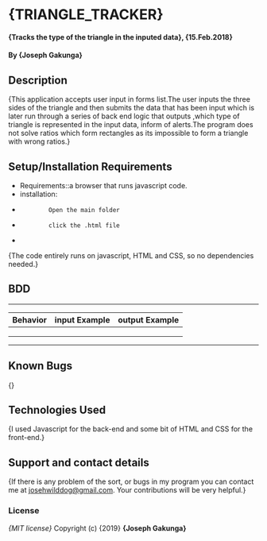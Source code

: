 # {TRIANGLE_TRACKER}
#### {Tracks the type of the triangle in the inputed data}, {15.Feb.2018}
#### By **{Joseph Gakunga}**
## Description
{This application accepts user input in forms list.The user inputs the three sides of the triangle and then submits the data that has been input which is later run through a series of back end logic that outputs ,which type of triangle is represented in the input data, inform of alerts.The program does not solve ratios which form rectangles as its impossible to form a triangle with wrong ratios.}
## Setup/Installation Requirements
* Requirements::a browser that runs javascript code.
* installation:
*             Open the main folder
*             click the .html file
*
{The code entirely runs on javascript, HTML and CSS, so no dependencies needed.}
## BDD
 __________________________________________
|Behavior     |input Example  |output Example |
|--------   |-------        |-------        |
|         |               |               |
|         |               |               |
|         |               |               |    
*******************************************
## Known Bugs
{}
## Technologies Used
{I used Javascript for the back-end and some bit of HTML and CSS for the front-end.}
## Support and contact details
{If there is any problem of the sort, or bugs in my program you can contact me at josehwilddog@gmail.com. Your contributions will be very helpful.}
### License
*{MIT license}*
Copyright (c) {2019} **{Joseph Gakunga}**
